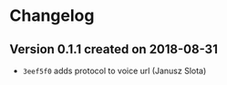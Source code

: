 # Changelog

## Version 0.1.1 created on 2018-08-31

* `3eef5f0` adds protocol to voice url (Janusz Slota)

